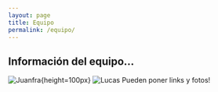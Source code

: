```yaml
---
layout: page
title: Equipo
permalink: /equipo/
---
```


## Información del equipo...

![Juanfra](/assets/Juanfra.jpg){height=100px}
![Lucas](/assets/Lucas.jpg)
Pueden poner links y fotos!
